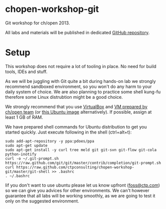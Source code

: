 chopen-workshop-git
===================

Git workshop for ch/open 2013.

All labs and materials will be published in dedicated [GitHub repository](https://github.com/ctpconsulting/chopen-workshop-git).

Setup
===================

This workshop does not require a lot of tooling in place. No need for build tools, IDEs and stuff.

As we will be juggling with Git quite a bit during hands-on lab we strongly recommend sandboxed environment, so you won't do any harm to your daily system of choice.
We are also planning to practice some shell kung-fu therefore some Linux distrubtion might be a good choice.


We strongly recommend that you use [VirtualBox](https://www.virtualbox.org/wiki/Downloads) and [VM prepared by ch/open team](http://data.workshoptage.ch/images/ws16/)  (or [this Ubuntu image](http://sourceforge.net/projects/imagesvm/files/linux/ubuntu/12.04/2/lts/desktop/x64/) alternatively). If possible, assign at least 1 GB of RAM.

We have prepared shell commands for Ubuntu distribution to get you started quickly. Just execute following in the shell (ctrl+alt+t):

```
sudo add-apt-repository -y ppa:pdoes/ppa
sudo apt-get update
sudo apt-get install -y curl tree meld git git-svn git-flow git-cola python-inotify
curl -o ~/.git-prompt.sh https://raw.github.com/git/git/master/contrib/completion/git-prompt.sh
curl https://raw.github.com/ctpconsulting/chopen-workshop-git/master/git-shell >> .bashrc
. ~/.bashrc
```

Iif you don't want to use ubuntu please let us know upfront (foss@ctp.com) so we can give you advices for other environments. We can't however guarantee that all labs will be working smoothly, as we are going to test it only on the suggested environment.
